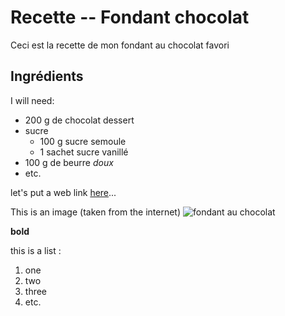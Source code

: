 # Recette -- Fondant chocolat

Ceci est la recette de mon fondant au chocolat favori

## Ingrédients

I will need:

- 200 g de chocolat dessert
- sucre
	- 100 g sucre semoule
	- 1 sachet sucre vanillé
- 100 g de beurre *doux*
- etc.


let's put a web link [here](http://www.marmiton.org/recettes/recette_fondant-au-chocolat_15025.aspx)...

This is an image (taken from the internet) ![fondant au chocolat](https://image.afcdn.com/recipe/20150123/33431_w600.jpg)

**bold**

this is a list :


1. one
2. two
3. three
4. etc.
